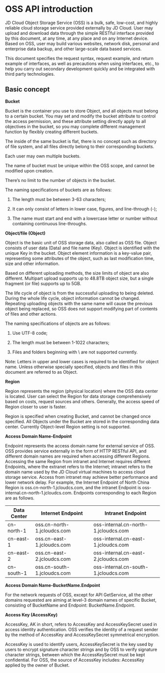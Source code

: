 # OSS API introduction

JD Cloud Object Storage Service (OSS) is a bulk, safe, low-cost, and highly reliable cloud storage service provided externally by JD Cloud. User may upload and download data through the simple RESTful interface provided by this document, at any time, at any place and on any Internet device. Based on OSS, user may build various websites, network disk, personal and enterprise data backup, and other large-scale data based services.

This document specifies the request syntax, request example, and return example of interfaces, as well as precautions when using interfaces, etc., to help you carry out secondary development quickly and be integrated with third party technologies.

## Basic concept

**Bucket**

Bucket is the container you use to store Object, and all objects must belong to a certain bucket. You may set and modify the bucket attribute to control the access permission, and these attribute setting directly apply to all objectives in the bucket, so you may complete different management function by flexibly creating different buckets.

The inside of the same bucket is flat, there is no concept such as directory of file system, and all files directly belong to their corresponding buckets.

Each user may own multiple buckets.

The name of bucket must be unique within the OSS scope, and cannot be modified upon creation.

There’s no limit to the number of objects in the bucket.

The naming specifications of buckets are as follows:

1. The length must be between 3-63 characters;

2. It can only consist of letters in lower case, figures, and line-through (-);

3. The name must start and end with a lowercase letter or number without containing continuous line-throughs.

**Object/file (Object)**

Object is the basic unit of OSS storage data, also called as OSS file. Object consists of user data (Data) and file name (Key). Object is identified with the unique Key in the bucket. Object element information is a key-value pair, representing some attributes of the object, such as last modification time, size and other information.

Based on different uploading methods, the size limits of object are also different. Multipart upload supports up to 48.8TB object size, but a single fragment (or file) supports up to 5GB.

The life cycle of object is from the successful uploading to being deleted. During the whole life cycle, object information cannot be changed. Repeating uploading objects with the same name will cause the previous object being replaced, so OSS does not support modifying part of contents of files and other actions.

The naming specifications of objects are as follows:

1. Use UTF-8 code;

2. The length must be between 1-1022 characters;

3. Files and folders beginning with \ are not supported currently.

Note: Letters in upper and lower cases is required to be identified for object name. Unless otherwise specially specified, objects and files in this document are referred to as Object.

**Region**

Region represents the region (physical location) where the OSS data center is located. User can select the Region for data storage comprehensively based on costs, request sources and others. Generally, the access speed of Region closer to user is faster.

Region is specified when creating Bucket, and cannot be changed once specified. All Objects under the Bucket are stored in the corresponding data center. Currently Object-level Region setting is not supported.

**Access Domain Name-Endpoint**

Endpoint represents the access domain name for external service of OSS. OSS provides service externally in the form of HTTP RESTful API, and different domain names are required when accessing different Regions. Accessing the same Region from intranet and Internet requires different Endpoints, where the extranet refers to the Internet; intranet refers to the domain name used by the JD Cloud virtual machines to access cloud storage service. Access from intranet may achieve better performance and lower network delay. For example, the Internet Endpoint of North China Region is oss.cn-north-1.jcloudcs.com, and the intranet Endpoint is oss-internal.cn-north-1.jcloudcs.com. Endpoints corresponding to each Region are as follows.

|Data Center|Internet Endpoint|Intranet Endpoint|
|-|-|-|
|cn-north-1|oss.cn-north-1.jcloudcs.com|oss-internal.cn-north-1.jcloudcs.com|
|cn-east-1|oss.cn-east-1.jcloudcs.com|oss-internal.cn-east-1.jcloudcs.com|
|cn-east-2|oss.cn-east-2.jcloudcs.com|oss-internal.cn-east-2.jcloudcs.com|
|cn-south-1|oss.cn-south-1.jcloudcs.com|oss-internal.cn-south-1.jcloudcs.com|

**Access Domain Name-BucketName.Endpoint**

For the network requests of OSS, except for API GetService, all the other domains requested are aiming at level-3 domain names of specific Bucket, consisting of BucketName and Endpoint: BucketName.Endpoint.

**Access Key (AccessKey)**

AccessKey, AK in short, refers to AccessKey and AccessKeySecret used in access identity authentication. OSS verifies the identity of a request sender by the method of AccessKey and AccessKeySecret symmetrical encryption.

AccessKey is used to identify users, AccessKeySecret is the key used by users to encrypt signature character strings and by OSS to verify signature character strings, between which the AccessKeySecret must be kept confidential. For OSS, the source of AccessKey includes: AccessKey applied by the owner of Bucket.
